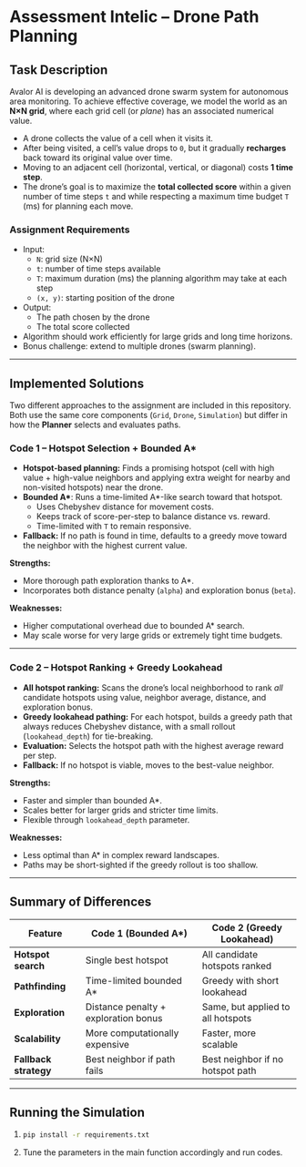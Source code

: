 # Assessment Intelic – Drone Path Planning

## Task Description  

Avalor AI is developing an advanced drone swarm system for autonomous area monitoring. To achieve effective coverage, we model the world as an **N×N grid**, where each grid cell (or *plane*) has an associated numerical value.  

- A drone collects the value of a cell when it visits it.  
- After being visited, a cell’s value drops to `0`, but it gradually **recharges** back toward its original value over time.  
- Moving to an adjacent cell (horizontal, vertical, or diagonal) costs **1 time step**.  
- The drone’s goal is to maximize the **total collected score** within a given number of time steps `t` and while respecting a maximum time budget `T` (ms) for planning each move.  

### Assignment Requirements  
- Input:  
  - `N`: grid size (N×N)  
  - `t`: number of time steps available  
  - `T`: maximum duration (ms) the planning algorithm may take at each step  
  - `(x, y)`: starting position of the drone  
- Output:  
  - The path chosen by the drone  
  - The total score collected  
- Algorithm should work efficiently for large grids and long time horizons.  
- Bonus challenge: extend to multiple drones (swarm planning).  

---

## Implemented Solutions  

Two different approaches to the assignment are included in this repository. Both use the same core components (`Grid`, `Drone`, `Simulation`) but differ in how the **Planner** selects and evaluates paths.  

### **Code 1 – Hotspot Selection + Bounded A\***  
- **Hotspot-based planning:** Finds a promising hotspot (cell with high value + high-value neighbors and applying extra weight for nearby and non-visited hotspots) near the drone.  
- **Bounded A\***: Runs a time-limited A\*-like search toward that hotspot.  
  - Uses Chebyshev distance for movement costs.  
  - Keeps track of score-per-step to balance distance vs. reward.  
  - Time-limited with `T` to remain responsive.  
- **Fallback:** If no path is found in time, defaults to a greedy move toward the neighbor with the highest current value.  

**Strengths:**  
- More thorough path exploration thanks to A\*.  
- Incorporates both distance penalty (`alpha`) and exploration bonus (`beta`).  

**Weaknesses:**  
- Higher computational overhead due to bounded A\* search.  
- May scale worse for very large grids or extremely tight time budgets.  

---

### **Code 2 – Hotspot Ranking + Greedy Lookahead**  
- **All hotspot ranking:** Scans the drone’s local neighborhood to rank *all* candidate hotspots using value, neighbor average, distance, and exploration bonus.  
- **Greedy lookahead pathing:** For each hotspot, builds a greedy path that always reduces Chebyshev distance, with a small rollout (`lookahead_depth`) for tie-breaking.  
- **Evaluation:** Selects the hotspot path with the highest average reward per step.  
- **Fallback:** If no hotspot is viable, moves to the best-value neighbor.  

**Strengths:**  
- Faster and simpler than bounded A\*.  
- Scales better for larger grids and stricter time limits.  
- Flexible through `lookahead_depth` parameter.  

**Weaknesses:**  
- Less optimal than A\* in complex reward landscapes.  
- Paths may be short-sighted if the greedy rollout is too shallow.  

---

## Summary of Differences  

| Feature                  | Code 1 (Bounded A\*)             | Code 2 (Greedy Lookahead)        |
|--------------------------|----------------------------------|----------------------------------|
| **Hotspot search**       | Single best hotspot              | All candidate hotspots ranked    |
| **Pathfinding**          | Time-limited bounded A\*         | Greedy with short lookahead      |
| **Exploration**          | Distance penalty + exploration bonus | Same, but applied to all hotspots |
| **Scalability**          | More computationally expensive   | Faster, more scalable            |
| **Fallback strategy**    | Best neighbor if path fails      | Best neighbor if no hotspot path |

---

## Running the Simulation  

1. ```bash
   pip install -r requirements.txt
2. Tune the parameters in the main function accordingly and run codes.

